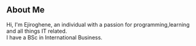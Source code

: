 ## About Me

Hi, I'm Ejiroghene, an individual with a passion for programming,learning and all things IT related.  
I have a BSc in International Business.  

